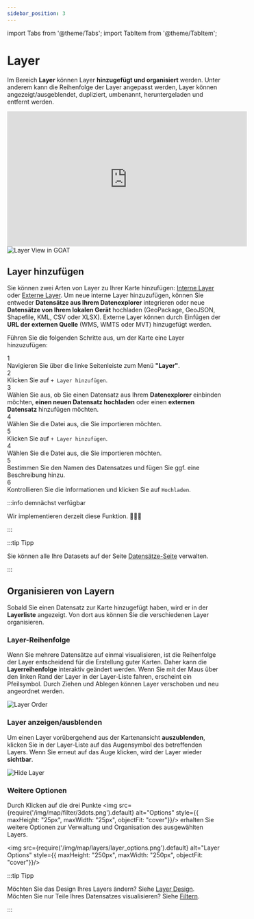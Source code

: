 ```yaml
---
sidebar_position: 3
---
```



import Tabs from '@theme/Tabs';
import TabItem from '@theme/TabItem';


# Layer

Im Bereich **Layer** können Layer **hinzugefügt und organisiert** werden. Unter anderem kann die Reihenfolge der Layer angepasst werden, Layer können angezeigt/ausgeblendet, dupliziert, umbenannt, heruntergeladen und entfernt werden.

<iframe width="560" height="315" src="https://www.youtube.com/embed/c_EoWW7HJVU?si=PBahX_5OTRpT5pjq" title="YouTube video player" frameborder="0" allow="accelerometer; autoplay; clipboard-write; encrypted-media; gyroscope; picture-in-picture; web-share" referrerpolicy="strict-origin-when-cross-origin" allowfullscreen></iframe>

<div style={{ display: 'flex', flexDirection: 'column', alignItems: 'center' }}>
  <img src={require('/img/map/layers/overview.png').default} alt="Layer View in GOAT" style={{ maxHeight: "auto", maxWidth: "auto", objectFit: "cover"}}/>
</div> 

## Layer hinzufügen

Sie können zwei Arten von Layer zu Ihrer Karte hinzufügen: [Interne Layer](../data/dataset_types) oder [Externe Layer](../data/dataset_types). Um neue interne Layer hinzuzufügen, können Sie entweder **Datensätze aus Ihrem Datenexplorer** integrieren oder neue **Datensätze von Ihrem lokalen Gerät** hochladen (GeoPackage, GeoJSON, Shapefile, KML, CSV oder XLSX). Externe Layer können durch Einfügen der **URL der externen Quelle** (WMS, WMTS oder MVT) hinzugefügt werden. 

Führen Sie die folgenden Schritte aus, um der Karte eine Layer hinzuzufügen: 

<div class="step">
  <div class="step-number">1</div>
  <div class="content">Navigieren Sie über die linke Seitenleiste zum Menü <b>"Layer"</b>.</div>
</div>

<div class="step">
  <div class="step-number">2</div>
  <div class="content">Klicken Sie auf <code>+ Layer hinzufügen</code>. </div>
</div>

<div class="step">
  <div class="step-number">3</div>
  <div class="content">Wählen Sie aus, ob Sie einen Datensatz aus Ihrem  <b>Datenexplorer</b> einbinden möchten,  <b>einen neuen Datensatz hochladen</b> oder einen <b>externen Datensatz</b> hinzufügen möchten.</div>
</div>

<Tabs>
  <TabItem value="Dataset Explorer" label="Datensatz-Explorer" default className="tabItemBox">


<div class="step">
  <div class="step-number">4</div>
  <div class="content">Wählen Sie die Datei aus, die Sie importieren möchten.</div>
</div>

<div class="step">
  <div class="step-number">5</div>
  <div class="content">Klicken Sie auf <code>+ Layer hinzufügen</code>.</div>
</div>


</TabItem>
<TabItem value="Dataset Upload" label="Datensatz-Upload" className="tabItemBox">


<div class="step">
  <div class="step-number">4</div>
  <div class="content">Wählen Sie die Datei aus, die Sie importieren möchten.</div>
</div>

<div class="step">
  <div class="step-number">5</div>
  <div class="content">Bestimmen Sie den Namen des Datensatzes und fügen Sie ggf. eine Beschreibung hinzu.</div>
</div>

<div class="step">
  <div class="step-number">6</div>
  <div class="content">Kontrollieren Sie die Informationen und klicken Sie auf <code>Hochladen</code>.</div>
</div>

  </TabItem>
  <TabItem value="Dataset External" label="Katalog-Explorer" className="tabItemBox">

:::info demnächst verfügbar

Wir implementieren derzeit diese Funktion.  🧑🏻‍💻

:::


  </TabItem>
</Tabs>

:::tip Tipp

 Sie können alle Ihre Datasets auf der Seite [Datensätze-Seite](../workspace/datasets) verwalten. 

:::

## Organisieren von Layern

Sobald Sie einen Datensatz zur Karte hinzugefügt haben, wird er in der **Layerliste** angezeigt. Von dort aus können Sie die verschiedenen Layer organisieren.

### Layer-Reihenfolge

Wenn Sie mehrere Datensätze auf einmal visualisieren, ist die Reihenfolge der Layer entscheidend für die Erstellung guter Karten. Daher kann die **Layerreihenfolge** interaktiv geändert werden.
Wenn Sie mit der Maus über den linken Rand der Layer in der Layer-Liste fahren, erscheint ein Pfeilsymbol. Durch Ziehen und Ablegen können Layer verschoben und neu angeordnet werden. 

<div style={{ display: 'flex', flexDirection: 'column', alignItems: 'center'}}>
  <img src={require('/img/map/layers/layer_order.gif').default} alt="Layer Order" style={{ maxHeight: "600px", maxWidth: "600px", objectFit: "cover"}}/>
</div> 

### Layer anzeigen/ausblenden

Um einen Layer vorübergehend aus der Kartenansicht **auszublenden**, klicken Sie in der Layer-Liste auf das Augensymbol des betreffenden Layers. Wenn Sie erneut auf das Auge klicken, wird der Layer wieder **sichtbar**.

<div style={{ display: 'flex', flexDirection: 'column', alignItems: 'center'}}>
  <img src={require('/img/map/layers/hide_layers.gif').default} alt="Hide Layer" style={{ maxHeight: "600px", maxWidth: "600px", objectFit: "cover"}}/>
</div> 

### Weitere Optionen

Durch Klicken auf die drei Punkte <img src={require('/img/map/filter/3dots.png').default} alt="Options" style={{ maxHeight: "25px", maxWidth: "25px", objectFit: "cover"}}/> erhalten Sie weitere Optionen zur Verwaltung und Organisation des ausgewählten Layers.


<img src={require('/img/map/layers/layer_options.png').default} alt="Layer Options" style={{ maxHeight: "250px", maxWidth: "250px", objectFit: "cover"}}/> 


:::tip Tipp

Möchten Sie das Design Ihres Layers ändern? Siehe [Layer Design](../category/layer-styling).  
Möchten Sie nur Teile Ihres Datensatzes visualisieren? Siehe [Filtern](../map/filter). 

:::